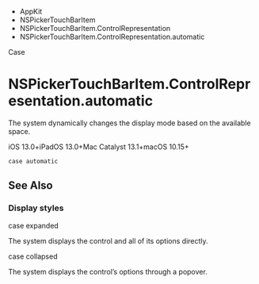 

- AppKit
- NSPickerTouchBarItem
- NSPickerTouchBarItem.ControlRepresentation
-  NSPickerTouchBarItem.ControlRepresentation.automatic 

Case

# NSPickerTouchBarItem.ControlRepresentation.automatic

The system dynamically changes the display mode based on the available space.

iOS 13.0+iPadOS 13.0+Mac Catalyst 13.1+macOS 10.15+

``` source
case automatic
```

## See Also

### Display styles

case expanded

The system displays the control and all of its options directly.

case collapsed

The system displays the control’s options through a popover.

